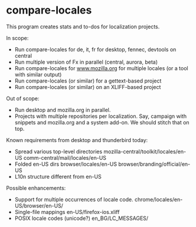 compare-locales
===============

This program creates stats and to-dos for localization projects.

In scope:
* Run compare-locales for de, it, fr for desktop, fennec, devtools on central
* Run multiple version of Fx in parallel (central, aurora, beta)
* Run compare-locales for www.mozilla.org for multiple locales (or a tool with similar output)
* Run compare-locales (or similar) for a gettext-based project
* Run compare-locales (or similar) on an XLIFF-based project

Out of scope:
* Run desktop and mozilla.org in parallel.
* Projects with multiple repositories per localization. Say, campaign with snippets and mozilla.org and a system add-on. We should stitch that on top.

Known requirements from desktop and thunderbird today:

* Spread various top-level directories
    mozilla-central/toolkit/locales/en-US
    comm-central/mail/locales/en-US
* Folded en-US dirs
    browser/locales/en-US
    browser/branding/official/en-US
* L10n structure different from en-US

Possible enhancements:
* Support for multiple occurrences of locale code.
    chrome/locales/en-US/browser/en-US/
* Single-file mappings
    en-US/firefox-ios.xliff
* POSIX locale codes (unicode?)
    en_BG/LC_MESSAGES/

